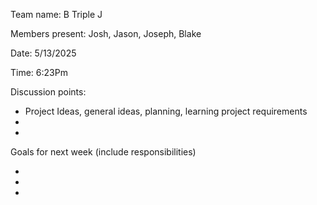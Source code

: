 Team name: B Triple J

Members present: Josh, Jason, Joseph, Blake

Date: 5/13/2025

Time: 6:23Pm

Discussion points:

*   Project Ideas, general ideas, planning, learning project requirements
* 
* 

Goals for next week (include responsibilities)

* 
* 
* 